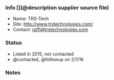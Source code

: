 ### Info [](@description supplier source file)

* Name: TRS-Tech
* Site:  http://www.trstechnologies.com/
* Contact: raffi@trstechnologies.com

### Status

* Listed in 2015, not contacted
* @contacted, @followup on 2/1/16

### Notes
 
